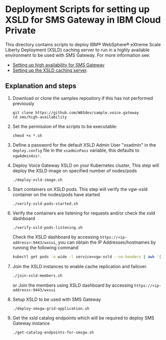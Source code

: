 # Deployment Scripts for setting up XSLD for SMS Gateway in IBM Cloud Private
This directory contains scripts to deploy IBM® WebSphere® eXtreme Scale Liberty Deployment (XSLD) caching server to run in a highly available environment to be used with SMS Gateway. For more information see:
- [Setting up high availability for SMS Gateway](https://www.ibm.com/support/knowledgecenter/SS4U29/sms_ha.html)
- [Setting up the XSLD caching server](https://www.ibm.com/support/knowledgecenter/SS4U29/sms_hadeployxsld.html).

## Explanation and steps

1. Download or clone the samples repository if this has not performed previously
    ```
    git clone https://github.com/WASdev/sample.voice.gateway
    cd sms/high-availability
    ```
1. Set the permission of the scripts to be executable:
    ```
    chmod +x *.sh
    ```
1. Define a password for the default XSLD Admin User "xsadmin" in the `deploy.config` file in the `xsadminPass` variable, this defaults to `vgwAdmin4xs!`.

1. Deploy Voice Gateway XSLD on your Kubernetes cluster,
    This step will deploy the XSLD image on specified number of nodes/pods
    ```
    ./deploy-xsld-image.sh
    ```

1. Start containers on XSLD pods.
    This step will verify the vgw-xsld container on the nodes/pods have started
    ```
    ./verify-xsld-pods-started.sh
    ```
1. Verify the containers are listening for requests and/or check the xsld dashboard
    ```
    ./verify-xsld-pods-listening.sh
    ```
    Check the XSLD dashboard by accessing `https://<ip-address>:9443/wxsui`, you can obtain the IP Addresses/hostnames by running the following command

    ```bash
    kubectl get pods -o wide -l service=vgw-xsld --no-headers | awk '{ print $6}'
    ```

1. Join the XSLD instances to enable cache replication and failover.
    ```bash
    ./join-xsld-members.sh
    ```
    or Join the members using XSLD dashboard by accessing `https://<ip-address>:9443/wxsui`


1. Setup XSLD to be used with SMS Gateway
    ```bash
    ./deploy-smsgw-grid-application.sh
    ```

1. Get the xsld catalog endpoints which will be required to deploy SMS Gateway instance
    ```bash
    ./get-catalog-endpoints-for-smsgw.sh
    ```
